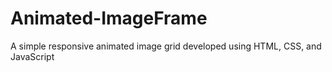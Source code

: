 # Animated-ImageFrame
A simple responsive animated image grid developed using HTML, CSS, and JavaScript
